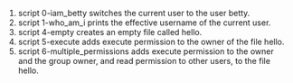 1. script 0-iam_betty switches the current user to the user betty.
2. script 1-who_am_i prints the effective username of the current user.
3. script 4-empty creates an empty file called hello.
4. script 5-execute adds execute permission to the owner of the file hello.
5. script 6-multiple_permissions adds execute permission to the owner and the group owner, and read permission to other users, to the file hello.
